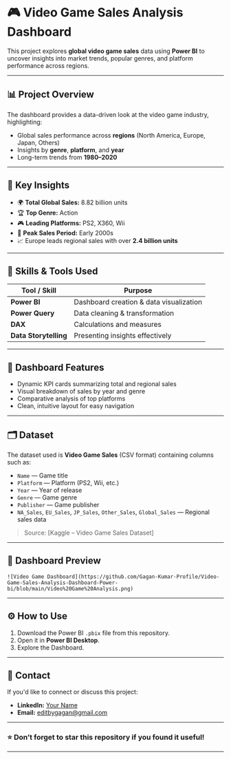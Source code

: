 # 🎮 Video Game Sales Analysis Dashboard

This project explores **global video game sales** data using **Power BI** to uncover insights into market trends, popular genres, and platform performance across regions.

---

## 📊 Project Overview

The dashboard provides a data-driven look at the video game industry, highlighting:
- Global sales performance across **regions** (North America, Europe, Japan, Others)
- Insights by **genre**, **platform**, and **year**
- Long-term trends from **1980–2020**

---

## 🚀 Key Insights

- 🌍 **Total Global Sales:** 8.82 billion units  
- 🏆 **Top Genre:** Action  
- 🎮 **Leading Platforms:** PS2, X360, Wii  
- 📅 **Peak Sales Period:** Early 2000s  
- 📈 Europe leads regional sales with over **2.4 billion units**

---

## 🧠 Skills & Tools Used

| Tool / Skill | Purpose |
|---------------|----------|
| **Power BI** | Dashboard creation & data visualization | Canva
| **Power Query** | Data cleaning & transformation |
| **DAX** | Calculations and measures |
| **Data Storytelling** | Presenting insights effectively |

---

## 🧩 Dashboard Features

- Dynamic KPI cards summarizing total and regional sales  
- Visual breakdown of sales by year and genre  
- Comparative analysis of top platforms  
- Clean, intuitive layout for easy navigation

---

## 🗂️ Dataset

The dataset used is **Video Game Sales** (CSV format) containing columns such as:
- `Name` — Game title  
- `Platform` — Platform (PS2, Wii, etc.)  
- `Year` — Year of release  
- `Genre` — Game genre  
- `Publisher` — Game publisher  
- `NA_Sales`, `EU_Sales`, `JP_Sales`, `Other_Sales`, `Global_Sales` — Regional sales data  

> Source: [Kaggle – Video Game Sales Dataset]

---

## 📸 Dashboard Preview
 
`![Video Game Dashboard](https://github.com/Gagan-Kumar-Profile/Video-Game-Sales-Analysis-Dashboard-Power-bi/blob/main/Video%20Game%20Analysis.png)`

---

## ⚙️ How to Use

1. Download the Power BI `.pbix` file from this repository.  
2. Open it in **Power BI Desktop**.  
3. Explore the Dashboard.  

---

## 💬 Contact

If you'd like to connect or discuss this project:
- **LinkedIn:** [Your Name](https://www.linkedin.com/in/gagan-kumar-05b66326b/)
- **Email:** editbygagan@gmail.com  

---

### ⭐ Don’t forget to star this repository if you found it useful!

---

